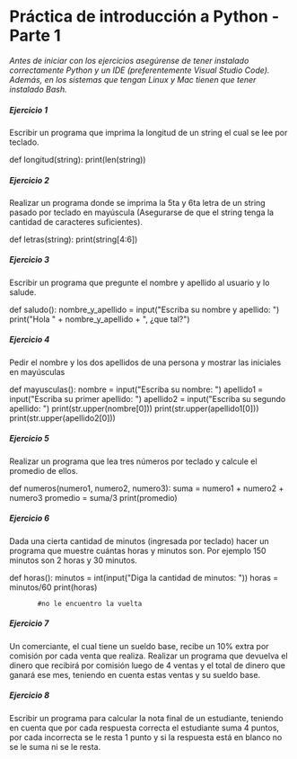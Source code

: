 # **Práctica de introducción a Python - Parte 1**
_Antes de iniciar con los ejercicios asegúrense de tener instalado correctamente Python y un IDE (preferentemente Visual Studio Code). Además, en los sistemas que tengan Linux y Mac tienen que tener instalado Bash._

##### **Ejercicio 1**
 Escribir un programa que imprima la longitud de un string el cual se lee por teclado.

 def longitud(string):
    print(len(string)) 

##### **Ejercicio 2**
Realizar un programa donde se imprima la 5ta y 6ta letra de un string pasado por teclado en mayúscula (Asegurarse de que el string tenga la cantidad de caracteres suficientes).

def letras(string):
    print(string[4:6])

##### **Ejercicio 3**
Escribir un programa que pregunte el nombre y apellido al usuario y lo salude.

def saludo():
    nombre_y_apellido = input("Escriba su nombre y apellido: ")
    print("Hola " + nombre_y_apellido + ", ¿que tal?")

##### **Ejercicio 4**
Pedir el nombre y los dos apellidos de una persona y mostrar las iniciales en mayúsculas

def mayusculas():
    nombre = input("Escriba su nombre: ")
    apellido1 = input("Escriba su primer apellido: ")
    apellido2 = input("Escriba su segundo apellido: ")
    print(str.upper(nombre[0])) 
    print(str.upper(apellido1[0])) 
    print(str.upper(apellido2[0]))

##### **Ejercicio 5**
Realizar un programa que lea tres números por teclado y calcule el promedio de ellos.

def numeros(numero1, numero2, numero3):
    suma = numero1 + numero2 + numero3
    promedio = suma/3
    print(promedio)

##### **Ejercicio 6**
Dada una cierta cantidad de minutos (ingresada por teclado) hacer un programa que muestre cuántas horas y minutos son. Por ejemplo 150 minutos son 2 horas y 30 minutos.

def horas():
    minutos = int(input("Diga la cantidad de minutos: "))
    horas = minutos/60
    print(horas)

           #no le encuentro la vuelta

##### **Ejercicio 7**
Un comerciante, el cual tiene un sueldo base, recibe un 10% extra por comisión por cada venta que realiza. Realizar un programa que devuelva el dinero que recibirá por comisión luego de 4 ventas y el total de dinero que ganará ese mes, teniendo en cuenta estas ventas y su sueldo base.

##### **Ejercicio 8**
Escribir un programa para calcular la nota final de un estudiante, teniendo en cuenta que por cada respuesta correcta el estudiante suma 4 puntos, por cada incorrecta se le resta 1 punto y si la respuesta está en blanco no se le suma ni se le resta.

